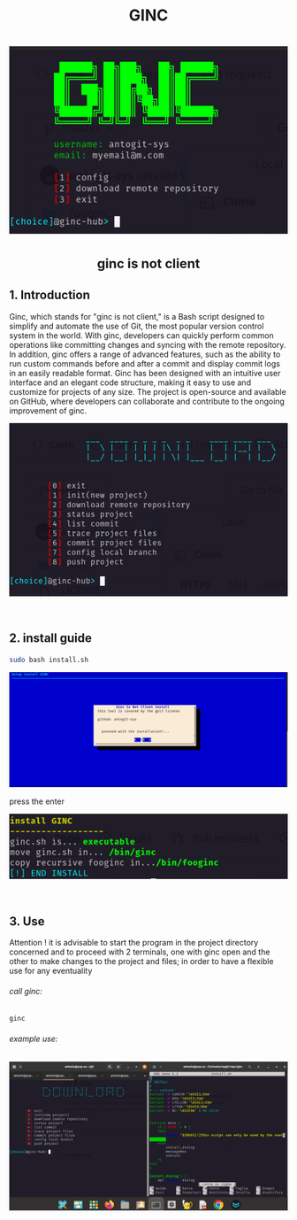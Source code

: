 <h1 align = "center"> GINC <h1>

<p align="center">
    <img src="img/gincScreen.png">
</p>

<p align="center"> 
    <small><b>ginc is not client</b></small>
 </p>

## 1. Introduction

<p>
Ginc, which stands for "ginc is not client," is a Bash script designed to simplify and automate the use of Git, the most popular version control system in the world. With ginc, developers can quickly perform common operations like committing changes and syncing with the remote repository. In addition, ginc offers a range of advanced features, such as the ability to run custom commands before and after a commit and display commit logs in an easily readable format. Ginc has been designed with an intuitive user interface and an elegant code structure, making it easy to use and customize for projects of any size. The project is open-source and available on GitHub, where developers can collaborate and contribute to the ongoing improvement of ginc.
</p>

<p>
    <img src="img/download.png">
</p>

<br>

## 2. install guide

```bash
sudo bash install.sh
```

<p>
    <img src="img/setupInstall1.png">
</p>

<p>press the enter</p>

<p>
    <img src="img/install.png">
</p>

<br>

## 3. Use

<p>
Attention ! it is advisable to start the program in the project directory concerned and to proceed with 2 terminals, one with ginc open and the other to make changes to the project and files; in order to have a flexible use for any eventuality
</p>

###### call ginc:

```bash
ginc
```

###### example use:

<p>
    <img src="img/use.png"> 
</p>
